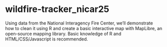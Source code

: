 # wildfire-tracker_nicar25
Using data from the National Interagency Fire Center, we’ll demonstrate how to clean it using R and create a basic interactive map with MapLibre, an open-source mapping library. Basic knowledge of R and HTML/CSS/Javascript is recommended.
